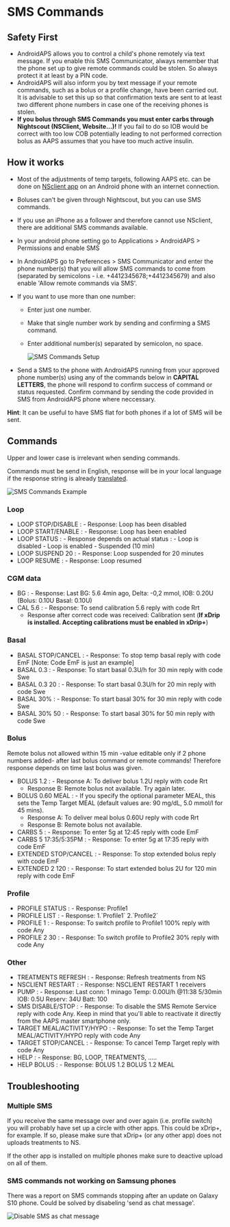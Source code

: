 # SMS Commands

## Safety First

- AndroidAPS allows you to control a child's phone remotely via text message. If you enable this SMS Communicator, always remember that the phone set up to give remote commands could be stolen. So always protect it at least by a PIN code.
- AndroidAPS will also inform you by text message if your remote commands, such as a bolus or a profile change, have been carried out. It is advisable to set this up so that confirmation texts are sent to at least two different phone numbers in case one of the receiving phones is stolen.
- **If you bolus through SMS Commands you must enter carbs through Nightscout (NSClient, Website...)!** If you fail to do so IOB would be correct with too low COB potentially leading to not performed correction bolus as AAPS assumes that you have too much active insulin.

## How it works

- Most of the adjustments of temp targets, following AAPS etc. can be done on [NSclient app](../Children/Children.md) on an Android phone with an internet connection.

- Boluses can't be given through Nightscout, but you can use SMS commands.

- If you use an iPhone as a follower and therefore cannot use NSclient, there are additional SMS commands available.

- In your android phone setting go to Applications > AndroidAPS > Permissions and enable SMS

- In AndroidAPS go to Preferences > SMS Communicator and enter the phone number(s) that you will allow SMS commands to come from (separated by semicolons - i.e. +4412345678;+4412345679) and also enable 'Allow remote commands via SMS'.

- If you want to use more than one number:

  - Enter just one number.

  - Make that single number work by sending and confirming a SMS command.

  - Enter additional number(s) separated by semicolon, no space.

    ![SMS Commands Setup](../images/SMSCommandsSetupSpace.png)

- Send a SMS to the phone with AndroidAPS running from your approved phone number(s) using any of the commands below in **CAPITAL LETTERS**, the phone will respond to confirm success of command or status requested. Confirm command by sending the code provided in SMS from AndroidAPS phone where neccessary.

**Hint**: It can be useful to have SMS flat for both phones if a lot of SMS will be sent.

## Commands

Upper and lower case is irrelevant when sending commands.

Commands must be send in English, response will be in your local language if the response string is already [translated](../translations#translate-strings-for-androidaps-app).

![SMS Commands Example](../images/SMSCommands.png)

### Loop

- LOOP STOP/DISABLE
  : - Response: Loop has been disabled
- LOOP START/ENABLE
  : - Response: Loop has been enabled
- LOOP STATUS
  : - Response depends on actual status
      : - Loop is disabled
        - Loop is enabled
        - Suspended (10 min)
- LOOP SUSPEND 20
  : - Response: Loop suspended for 20 minutes
- LOOP RESUME
  : - Response: Loop resumed

### CGM data

- BG
  : - Response: Last BG: 5.6 4min ago, Delta: -0,2 mmol, IOB: 0.20U (Bolus: 0.10U Basal: 0.10U)
- CAL 5.6
  : - Response: To send calibration 5.6 reply with code Rrt
    - Response after correct code was received: Calibration sent (**If xDrip is installed. Accepting calibrations must be enabled in xDrip+**)

### Basal

- BASAL STOP/CANCEL
  : - Response: To stop temp basal reply with code EmF \[Note: Code EmF is just an example\]
- BASAL 0.3
  : - Response: To start basal 0.3U/h for 30 min reply with code Swe
- BASAL 0.3 20
  : - Response: To start basal 0.3U/h for 20 min reply with code Swe
- BASAL 30%
  : - Response: To start basal 30% for 30 min reply with code Swe
- BASAL 30% 50
  : - Response: To start basal 30% for 50 min reply with code Swe

### Bolus

Remote bolus not allowed within 15 min -value editable only if 2 phone numbers added- after last bolus command or remote commands! Therefore response depends on time last bolus was given.

- BOLUS 1.2
  : - Response A: To deliver bolus 1.2U reply with code Rrt
    - Response B: Remote bolus not available. Try again later.
- BOLUS 0.60 MEAL
  : - If you specify the optional parameter MEAL, this sets the Temp Target MEAL (default values are: 90 mg/dL, 5.0 mmol/l for 45 mins).
    - Response A: To deliver meal bolus 0.60U reply with code Rrt
    - Response B: Remote bolus not available.
- CARBS 5
  : - Response: To enter 5g at 12:45 reply with code EmF
- CARBS 5 17:35/5:35PM
  : - Response: To enter 5g at 17:35 reply with code EmF
- EXTENDED STOP/CANCEL
  : - Response: To stop extended bolus reply with code EmF
- EXTENDED 2 120
  : - Response: To start extended bolus 2U for 120 min reply with code EmF

### Profile

- PROFILE STATUS
  : - Response: Profile1
- PROFILE LIST
  : - Response: 1.\`Profile1\` 2.\`Profile2\`
- PROFILE 1
  : - Response: To switch profile to Profile1 100% reply with code Any
- PROFILE 2 30
  : - Response: To switch profile to Profile2 30% reply with code Any

### Other

- TREATMENTS REFRESH
  : - Response: Refresh treatments from NS
- NSCLIENT RESTART
  : - Response: NSCLIENT RESTART 1 receivers
- PUMP
  : - Response: Last conn: 1 minago Temp: 0.00U/h @11:38 5/30min IOB: 0.5U Reserv: 34U Batt: 100
- SMS DISABLE/STOP
  : - Response: To disable the SMS Remote Service reply with code Any. Keep in mind that you'll able to reactivate it directly from the AAPS master smartphone only.
- TARGET MEAL/ACTIVITY/HYPO
  : - Response: To set the Temp Target MEAL/ACTIVITY/HYPO reply with code Any
- TARGET STOP/CANCEL
  : - Response: To cancel Temp Target reply with code Any
- HELP
  : - Response: BG, LOOP, TREATMENTS, .....
- HELP BOLUS
  : - Response: BOLUS 1.2 BOLUS 1.2 MEAL

## Troubleshooting

### Multiple SMS

If you receive the same message over and over again (i.e. profile switch) you will probably have set up a circle with other apps. This could be xDrip+, for example. If so, please make sure that xDrip+ (or any other app) does not uploads treatments to NS.

If the other app is installed on multiple phones make sure to deactive upload on all of them.

### SMS commands not working on Samsung phones

There was a report on SMS commands stopping after an update on Galaxy S10 phone. Could be solved by disabeling 'send as chat message'.

![Disable SMS as chat message](../images/SMSdisableChat.png)
